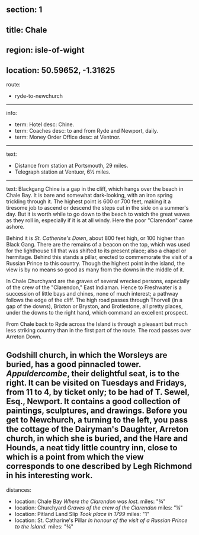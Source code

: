 section: 1
----
title: Chale
----
region: isle-of-wight
----
location: 50.59652, -1.31625
----
route:
- ryde-to-newchurch
----
info:
- term: Hotel
  desc: Chine.
- term: Coaches
  desc: to and from Ryde and Newport, daily.
- term: Money Order Office
  desc: at Ventnor.
----
text:
- Distance from station at Portsmouth, 29 miles.
- Telegraph station at Ventuor, 6½ miles.
----
text: Blackgang Chine is a gap in the cliff, which hangs over the beach in Chale Bay. It is bare and somewhat dark-looking, with an iron spring trickling through it. The highest point is 600 or 700 feet, making it a tiresome job to ascend or descend the steps cut in the side on a summer's day. But it is worth while to go down to the beach to watch the great waves as they roll in, especially if it is at all windy. Here the poor "Clarendon" came ashore.

Behind it is *St. Catherine's Down*, about 800 feet high, or 100 higher than Black Gang. There are the remains of a beacon on the top, which was used for the lighthouse till that was shifted to its present place; also a chapel or hermitage. Behind this stands a pillar, erected to commemorate the visit of a Russian Prince to this country. Though the highest point in the island, the view is by no means so good as many from the downs in the middle of it.

In Chale Churchyard are the graves of several wrecked persons, especially of the crew of the "Clarendon," East Indiaman. Hence to Freshwater is a succession of little bays and chines, none of much interest; a pathway follows the edge of the cliff. The high road passes through Thorvell (in a gap of the downs), Brixton or Bryston, and Brotlestone, all pretty places, under the downs to the right hand, which command an excellent prospect.

From Chale back to Ryde across the Island is through a pleasant but much less striking country than in the first part of the route. The road passes over Arreton Down.

Godshill church, in which the Worsleys are buried, has a good pinnacled tower. *Appuldercombe*, their delightful seat, is to the right. It can be visited on Tuesdays and Fridays, from 11 to 4, by ticket only; to be had of T. Sewel, Esq., Newport. It contains a good collection of paintings, sculptures, and drawings. Before you get to Newchurch, a turning to the left, you pass the cottage of the Dairyman's Daughter, Arreton church, in which she is buried, and the Hare and Hounds, a neat tidy little country inn, close to which is a point from which the view corresponds to one described by Legh Richmond in his interesting work.
----
distances:
- location: Chale Bay *Where the Clarendon was lost.*
  miles: "¾"
- location: Churchyard *Graves of the crew of the Clarendon*
  miles: "¼"
- location: Pitland Land Slip *Took place in 1799*
  miles: "1"
- location: St. Catharine's Pillar *In honour of the visit of a Russian Prince to the Island.*
  miles: "¾"
